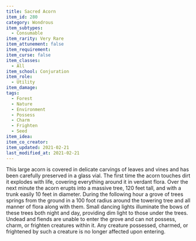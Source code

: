 ```yaml
---
title: Sacred Acorn
item_id: 280
category: Wondrous
item_subtypes: 
  - Consumable
item_rarity: Very Rare
item_attunement: false
item_requirement: 
item_curse: false
item_classes: 
  - All
item_school: Conjuration
item_role: 
  - Utility
item_damage: 
tags:
  - Forest
  - Nature
  - Environment
  - Possess
  - Charm
  - Frighten
  - Seed
item_idea: 
item_co_creator: 
item_updated: 2021-02-21
last_modified_at: 2021-02-21
---
```


This large acorn is covered in delicate carvings of leaves and vines and has been carefully preserved in a glass vial. The first time the acorn touches dirt it explodes with life, covering everything around it in verdant flora. Over the next minute the acorn erupts into a massive tree, 120 feet tall, and with a trunk easily 10 feet in diameter. During the following hour a grove of trees springs from the ground in a 100 foot radius around the towering tree and all manner of flora along with them. Small dancing lights illuminate the bows of these trees both night and day, providing dim light to those under the trees. Undead and fiends are unable to enter the grove and can not possess, charm, or frighten creatures within it. Any creature possessed, charmed, or frightened by such a creature is no longer affected upon entering.
